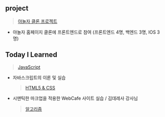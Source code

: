 ## project

>

> <a href="https://github.com/gayoungaa91/yanolja-frontend ">야놀자 클론 프로젝트</a>

- 야놀자 홈페이지 클론에 프론트엔드로 참여 (프론트엔드 4명, 백엔드 3명, IOS 3명)

## Today I Learned

> <a href="https://github.com/gayoungaa91/portfolio/tree/master/til/Javascript">JavaScript</a>

- 자바스크립트의 이론 및 실습
  > <a href="https://github.com/gayoungaa91/portfolio/tree/master/til/HTML5%20%26%20CSS3">HTML5 & CSS</a>
- 시맨틱한 마크업을 적용한 WebCafe 사이트 실습 / 김데레사 강사님
  > <a href="https://github.com/gayoungaa91/portfolio/tree/master/til/Algorithm">알고리즘</a>
